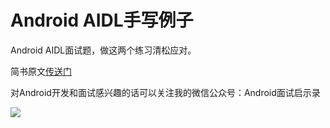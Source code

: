 # Android AIDL手写例子

Android AIDL面试题，做这两个练习清松应对。

简书原文[传送门](http://www.jianshu.com/p/96b9f38319c1)

对Android开发和面试感兴趣的话可以关注我的微信公众号：Android面试启示录

![](https://github.com/goeasyway/SimpleCoverflow/blob/master/image/goeasyway.jpg)